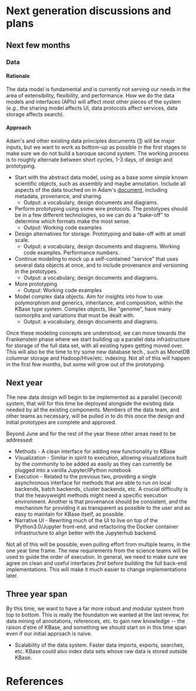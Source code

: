 # Next generation discussions and plans

## Next few months

### Data

#### Rationale

The data model is fundamental and is currently not serving our needs in the area of extensibility, flexibility, and performance. How we do the data models and interfaces (APIs) will affect most other pieces of the system (_e.g._, the sharing model affects UI, data protocols affect services, data storage affects search). 

#### Approach

Adam's and other existing data principles documents ([1][PoDKB]) will be major inputs, but we want to work as bottom-up as possible in the first stages to make sure we do not build a baroque second system. The working process is to roughly alternate between short cycles, 1-3 days, of design and prototyping.

* Start with the abstract data model, using as a base some simple known scientific objects, such as assembly and maybe annotation. Include all aspects of the data touched on in Adam's [document][PoDKB], including metadata, provenance, and sharing.
    - Output: a vocabulary, design documents and diagrams.
* Perform prototyping using some wire protocols. The prototypes should be in a few different technologies, so we can do a "bake-off" to determine which formats make the most sense. 
    - Output: Working code examples
* Design alternatives for storage. Prototyping and bake-off with at small scale.
    - Output: a vocabulary, design documents and diagrams. Working code examples. Performance numbers.
* Continue modeling to mock up a self-contained "service" that uses several data objects at once, and to include provenance and versioning in the prototypes. 
    - Output: a vocabulary, design documents and diagrams.
* More prototyping
    - Output: Working code examples
* Model complex data objects. Aim for insights into how to use polymorphism and generics, inheritance, and composition, within the KBase type system. Complex objects, like "genome", have many isomorphs and variations that must be dealt with.
    - Output: a vocabulary, design documents and diagrams.

Once these modeling concepts are understood, we can move towards the Frankenstein phase where we start building up a parallel data infrastructure for storage of the full data set, with all existing types getting moved over. This will also be the time to try some new database tech., such as MonetDB columnar storage and Hadoop/Hive/etc. indexing. Not all of this will happen in the first few months, but some will grow out of the prototyping.

## Next year

The new data design will begin to be implemented as a parallel (second) system, that will for this time be deployed alongside the existing data needed by all the existing components. Members of the data team, and other teams as necessary, will be pulled in to do this once the design and initial prototypes are complete and approved. 

Beyond June and for the rest of the year these other areas need to be addressed:
* Methods - A clean interface for adding new functionality to KBase
* Visualization - Similar in spirit to execution, allowing visualizations built by the community to be added as easily as they can currently be plugged into a vanilla Jupyter/IPython notebook
* Execution - Related to the previous two, providing a single asynchronous interface for methods that are able to run on local backends, batch backends, cluster backends, etc. A crucial difficulty is that the heavyweight methods might need a specific execution environment. Another is that provenance should be consistent, and the mechanism for providing it as transparent as possible to the user and as easy to maintain for KBase itself, as possible.
* Narrative UI - Rewriting much of the UI to live on top of the IPython3.0/Jupyter front-end, and refactoring the Docker container infrastructure to align better with the Jupyterhub backend.

Not all of this will be possible, even pulling effort from multiple teams, in the one year time frame. The new requirements from the science teams will be used to guide the order of execution. In general, we need to make sure we agree on clean and useful interfaces _first_ before building the full back-end implementations. This will make it much easier to change implementations later.

## Three year span

By this time, we want to have a far more robust and modular system from top to bottom. This is really the foundation we wanted at the last review, for data mining of annotations, references, etc. to gain new knowledge -- the raison d'etre of KBase, and something we should start on in this time span even if our initial approach is naive.
* Scalability of the data system. Faster data imports, exports, searches, etc. KBase could also index data sets whose raw data is stored outside KBase.

# References

[PodKB]: https://docs.google.com/a/lbl.gov/document/d/1YY7JwAdQY2bLWZl-VtTPV_K9erA8Vkak5NdXOVUQavQ/edit "Principles of Data in KBase"
